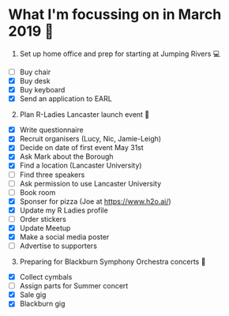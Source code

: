 
# What I'm focussing on in March 2019 :tulip:

1. Set up home office and prep for starting at Jumping Rivers :computer:
 - [ ] Buy chair 
 - [x] Buy desk
 - [x] Buy keyboard
 - [x] Send an application to EARL
 
2. Plan R-Ladies Lancaster launch event :purple_heart:
- [x] Write questionnaire
- [x] Recruit organisers (Lucy, Nic, Jamie-Leigh)
- [x] Decide on date of first event May 31st
- [x] Ask Mark about the Borough
- [x] Find a location (Lancaster University)
- [ ] Find three speakers
- [ ] Ask permission to use Lancaster University
- [ ] Book room
- [x] Sponser for pizza (Joe at https://www.h2o.ai/)
- [x] Update my R Ladies profile
- [ ] Order stickers
- [x] Update Meetup
- [x] Make a social media poster
- [ ] Advertise to supporters

3. Preparing for Blackburn Symphony Orchestra concerts :musical_note:
 - [x] Collect cymbals
 - [ ] Assign parts for Summer concert
 - [x] Sale gig
 - [x] Blackburn gig
